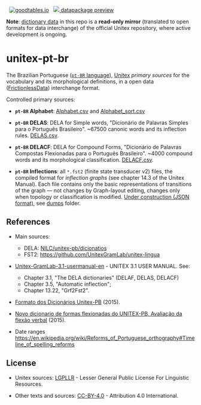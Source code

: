 &nbsp; [![goodtables.io](https://goodtables.io/badge/github/datasets-br/unitex-pt-br.svg)](https://goodtables.io/github/datasets-br/unitex-pt-br) &nbsp; [![](https://upload.wikimedia.org/wikipedia/commons/e/eb/PICOL_icon_View.svg) datapackage preview](http://data.okfn.org/tools/view?url=https%3A%2F%2Fraw.githubusercontent.com%2Fdatasets-br%2Funitex-pt-br%2Fmaster%2Fdatapackage.json)

**Note**: [dictionary data](data) in this repo  is a **read-only mirror** (translated to open formats for data interchange) of the official Unitex repository, where active development is ongoing.

# unitex-pt-br

The Brazilian Portuguese ([`pt-BR` language](https://en.wikipedia.org/wiki/Brazilian_Portuguese#pt-BR)),  [Unitex](http://unitexgramlab.org) *primary sources* for the vocabulary and its morphological definitions, in a open data ([FrictionlessData](https://frictionlessdata.io/)) interchange format.

Controlled primary sources:

* **`pt-BR` Alphabet**: [Alphabet.csv](data/Alphabet.csv)  and [Alphabet_sort.csv](data/Alphabet_sort.csv)

* **`pt-BR` DELAS**: DELA for Simple words, "Dicionário de Palavras Simples para o Português Brasileiro". ~67500 canonic words and its inflection rules.  [DELAS.csv](data/DELAS.csv).

* **`pt-BR` DELACF**: DELA for Compound Forms,  "Dicionário de Palavras Compostas Flexionadas para o Português Brasileiro". ~4000 compound words and its morphological classification.  [DELACF.csv](data/DELACF.csv).

* **`pt-BR` Inflections**: all `*.fst2` (finite state transducer v2) files, the compiled format for *inflection graphs* (see chapter 14.3 of the Unitex Manual).  Each file contains only the basic representations of transitions of the graph &mdash; not changes by Graph-layout editing, changes only when topology or classification is modified.  [Under construction (JSON format)](https://github.com/UnitexGramLab/unitex-lingua/issues/4), see [dumps](dumps) folder.


## References

* Main sources:
  - DELA:  [NILC/unitex-pb/dicionatios](http://www.nilc.icmc.usp.br/nilc/projects/unitex-pb/web/dicionarios.html)
  - FST2: https://github.com/UnitexGramLab/unitex-lingua

* [Unitex-GramLab-3.1-usermanual-en](http://unitexgramlab.org/releases/latest-stable/man/Unitex-GramLab-3.1-usermanual-en.pdf) - UNITEX 3.1 USER MANUAL. See:
   - Chapter 3.1, "The DELA dictionaries" (DELAF, DELAS, DELACF)
   - Chapter 3.5, "Automatic inflection";
   - Chapter 13.22, "Grf2Fst2".

* [Formato dos Dicionários Unitex-PB](http://www.nilc.icmc.usp.br/nilc/projects/unitex-pb/web/files/Formato_DELAF_PB.pdf) (2015).

* [Novo dicionario de formas flexionadas do UNITEX-PB, Avaliação da flexão verbal](http://www.aclweb.org/anthology/W15-5621) (2015).

* Date ranges https://en.wikipedia.org/wiki/Reforms_of_Portuguese_orthography#Timeline_of_spelling_reforms

<!--
Literatura de apoio nas discussões
* http://www.geterm.ufscar.br/textospublicados/do_texto_ao_termo.pdf
*

* [Criação de grafos verbais para o software Unitex](http://studylibpt.com/doc/5490412/cria%C3%A7%C3%A3o-de-grafos-verbais-para-o-software-unitex)

-->

## License

* Unitex sources: [LGPLLR](https://spdx.org/licenses/LGPLLR.html) - Lesser General Public License For Linguistic Resources.

* Other texts and sources: [CC-BY-4.0](https://creativecommons.org/licenses/by/4.0/) - Attribution 4.0 International.
